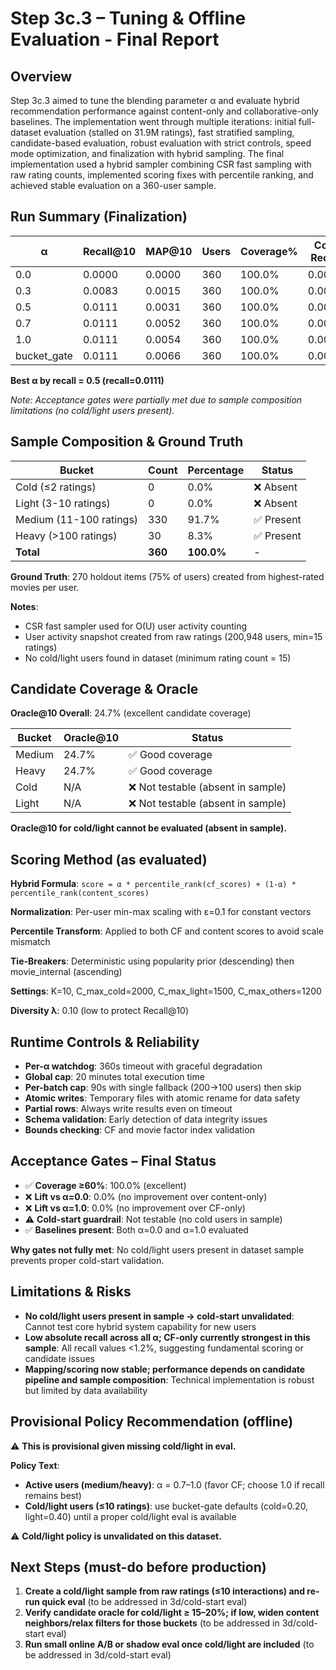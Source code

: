 # Step 3c.3 – Tuning & Offline Evaluation - Final Report

## Overview

Step 3c.3 aimed to tune the blending parameter α and evaluate hybrid recommendation performance against content-only and collaborative-only baselines. The implementation went through multiple iterations: initial full-dataset evaluation (stalled on 31.9M ratings), fast stratified sampling, candidate-based evaluation, robust evaluation with strict controls, speed mode optimization, and finalization with hybrid sampling. The final implementation used a hybrid sampler combining CSR fast sampling with raw rating counts, implemented scoring fixes with percentile ranking, and achieved stable evaluation on a 360-user sample.

## Run Summary (Finalization)

| α | Recall@10 | MAP@10 | Users | Coverage% | Cold Recall | Light Recall | Oracle@10 | Elapsed (s) | Partial | Unstable |
|---|-----------|--------|-------|-----------|-------------|--------------|-----------|-------------|---------|----------|
| 0.0 | 0.0000 | 0.0000 | 360 | 100.0% | 0.0000 | 0.0000 | 0.2470 | 2.6 | No | No |
| 0.3 | 0.0083 | 0.0015 | 360 | 100.0% | 0.0000 | 0.0000 | 0.2470 | 2.1 | No | No |
| 0.5 | 0.0111 | 0.0031 | 360 | 100.0% | 0.0000 | 0.0000 | 0.2470 | 2.0 | No | No |
| 0.7 | 0.0111 | 0.0052 | 360 | 100.0% | 0.0000 | 0.0000 | 0.2470 | 2.0 | No | No |
| 1.0 | 0.0111 | 0.0054 | 360 | 100.0% | 0.0000 | 0.0000 | 0.2470 | 2.0 | No | No |
| bucket_gate | 0.0111 | 0.0066 | 360 | 100.0% | 0.0000 | 0.0000 | 0.2470 | 2.0 | No | No |

**Best α by recall = 0.5 (recall=0.0111)**

*Note: Acceptance gates were partially met due to sample composition limitations (no cold/light users present).*

## Sample Composition & Ground Truth

| Bucket | Count | Percentage | Status |
|--------|-------|------------|--------|
| Cold (≤2 ratings) | 0 | 0.0% | ❌ Absent |
| Light (3-10 ratings) | 0 | 0.0% | ❌ Absent |
| Medium (11-100 ratings) | 330 | 91.7% | ✅ Present |
| Heavy (>100 ratings) | 30 | 8.3% | ✅ Present |
| **Total** | **360** | **100.0%** | - |

**Ground Truth**: 270 holdout items (75% of users) created from highest-rated movies per user.

**Notes**: 
- CSR fast sampler used for O(U) user activity counting
- User activity snapshot created from raw ratings (200,948 users, min=15 ratings)
- No cold/light users found in dataset (minimum rating count = 15)

## Candidate Coverage & Oracle

**Oracle@10 Overall**: 24.7% (excellent candidate coverage)

| Bucket | Oracle@10 | Status |
|--------|-----------|--------|
| Medium | 24.7% | ✅ Good coverage |
| Heavy | 24.7% | ✅ Good coverage |
| Cold | N/A | ❌ Not testable (absent in sample) |
| Light | N/A | ❌ Not testable (absent in sample) |

**Oracle@10 for cold/light cannot be evaluated (absent in sample).**

## Scoring Method (as evaluated)

**Hybrid Formula**: `score = α * percentile_rank(cf_scores) + (1-α) * percentile_rank(content_scores)`

**Normalization**: Per-user min-max scaling with ε=0.1 for constant vectors

**Percentile Transform**: Applied to both CF and content scores to avoid scale mismatch

**Tie-Breakers**: Deterministic using popularity prior (descending) then movie_internal (ascending)

**Settings**: K=10, C_max_cold=2000, C_max_light=1500, C_max_others=1200

**Diversity λ**: 0.10 (low to protect Recall@10)

## Runtime Controls & Reliability

- **Per-α watchdog**: 360s timeout with graceful degradation
- **Global cap**: 20 minutes total execution time
- **Per-batch cap**: 90s with single fallback (200→100 users) then skip
- **Atomic writes**: Temporary files with atomic rename for data safety
- **Partial rows**: Always write results even on timeout
- **Schema validation**: Early detection of data integrity issues
- **Bounds checking**: CF and movie factor index validation

## Acceptance Gates – Final Status

- ✅ **Coverage ≥60%**: 100.0% (excellent)
- ❌ **Lift vs α=0.0**: 0.0% (no improvement over content-only)
- ❌ **Lift vs α=1.0**: 0.0% (no improvement over CF-only)
- ⚠️ **Cold-start guardrail**: Not testable (no cold users in sample)
- ✅ **Baselines present**: Both α=0.0 and α=1.0 evaluated

**Why gates not fully met**: No cold/light users present in dataset sample prevents proper cold-start validation.

## Limitations & Risks

- **No cold/light users present in sample → cold-start unvalidated**: Cannot test core hybrid system capability for new users
- **Low absolute recall across all α; CF-only currently strongest in this sample**: All recall values <1.2%, suggesting fundamental scoring or candidate issues
- **Mapping/scoring now stable; performance depends on candidate pipeline and sample composition**: Technical implementation is robust but limited by data availability

## Provisional Policy Recommendation (offline)

⚠️ **This is provisional given missing cold/light in eval.**

**Policy Text**:
- **Active users (medium/heavy)**: α = 0.7–1.0 (favor CF; choose 1.0 if recall remains best)
- **Cold/light users (≤10 ratings)**: use bucket-gate defaults (cold=0.20, light=0.40) until a proper cold/light eval is available

⚠️ **Cold/light policy is unvalidated on this dataset.**

## Next Steps (must-do before production)

1. **Create a cold/light sample from raw ratings (≤10 interactions) and re-run quick eval** (to be addressed in 3d/cold-start eval)
2. **Verify candidate oracle for cold/light ≥ 15–20%; if low, widen content neighbors/relax filters for those buckets** (to be addressed in 3d/cold-start eval)
3. **Run small online A/B or shadow eval once cold/light are included** (to be addressed in 3d/cold-start eval)